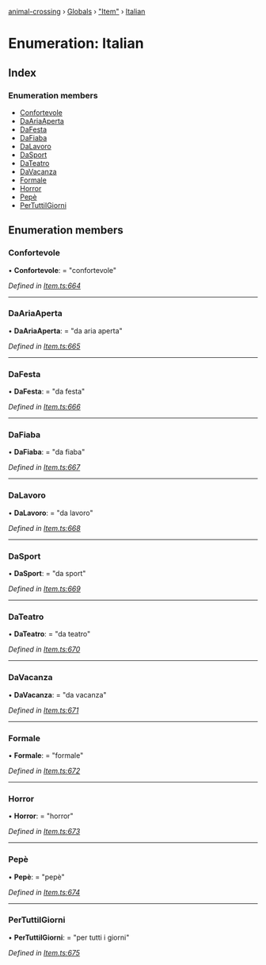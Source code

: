 [animal-crossing](../README.md) › [Globals](../globals.md) › ["Item"](../modules/_item_.md) › [Italian](_item_.italian.md)

# Enumeration: Italian

## Index

### Enumeration members

* [Confortevole](_item_.italian.md#confortevole)
* [DaAriaAperta](_item_.italian.md#daariaaperta)
* [DaFesta](_item_.italian.md#dafesta)
* [DaFiaba](_item_.italian.md#dafiaba)
* [DaLavoro](_item_.italian.md#dalavoro)
* [DaSport](_item_.italian.md#dasport)
* [DaTeatro](_item_.italian.md#dateatro)
* [DaVacanza](_item_.italian.md#davacanza)
* [Formale](_item_.italian.md#formale)
* [Horror](_item_.italian.md#horror)
* [Pepè](_item_.italian.md#pepè)
* [PerTuttiIGiorni](_item_.italian.md#pertuttiigiorni)

## Enumeration members

###  Confortevole

• **Confortevole**: = "confortevole"

*Defined in [Item.ts:664](https://github.com/Norviah/animal-crossing/blob/2672d28/module/types/Item.ts#L664)*

___

###  DaAriaAperta

• **DaAriaAperta**: = "da aria aperta"

*Defined in [Item.ts:665](https://github.com/Norviah/animal-crossing/blob/2672d28/module/types/Item.ts#L665)*

___

###  DaFesta

• **DaFesta**: = "da festa"

*Defined in [Item.ts:666](https://github.com/Norviah/animal-crossing/blob/2672d28/module/types/Item.ts#L666)*

___

###  DaFiaba

• **DaFiaba**: = "da fiaba"

*Defined in [Item.ts:667](https://github.com/Norviah/animal-crossing/blob/2672d28/module/types/Item.ts#L667)*

___

###  DaLavoro

• **DaLavoro**: = "da lavoro"

*Defined in [Item.ts:668](https://github.com/Norviah/animal-crossing/blob/2672d28/module/types/Item.ts#L668)*

___

###  DaSport

• **DaSport**: = "da sport"

*Defined in [Item.ts:669](https://github.com/Norviah/animal-crossing/blob/2672d28/module/types/Item.ts#L669)*

___

###  DaTeatro

• **DaTeatro**: = "da teatro"

*Defined in [Item.ts:670](https://github.com/Norviah/animal-crossing/blob/2672d28/module/types/Item.ts#L670)*

___

###  DaVacanza

• **DaVacanza**: = "da vacanza"

*Defined in [Item.ts:671](https://github.com/Norviah/animal-crossing/blob/2672d28/module/types/Item.ts#L671)*

___

###  Formale

• **Formale**: = "formale"

*Defined in [Item.ts:672](https://github.com/Norviah/animal-crossing/blob/2672d28/module/types/Item.ts#L672)*

___

###  Horror

• **Horror**: = "horror"

*Defined in [Item.ts:673](https://github.com/Norviah/animal-crossing/blob/2672d28/module/types/Item.ts#L673)*

___

###  Pepè

• **Pepè**: = "pepè"

*Defined in [Item.ts:674](https://github.com/Norviah/animal-crossing/blob/2672d28/module/types/Item.ts#L674)*

___

###  PerTuttiIGiorni

• **PerTuttiIGiorni**: = "per tutti i giorni"

*Defined in [Item.ts:675](https://github.com/Norviah/animal-crossing/blob/2672d28/module/types/Item.ts#L675)*
